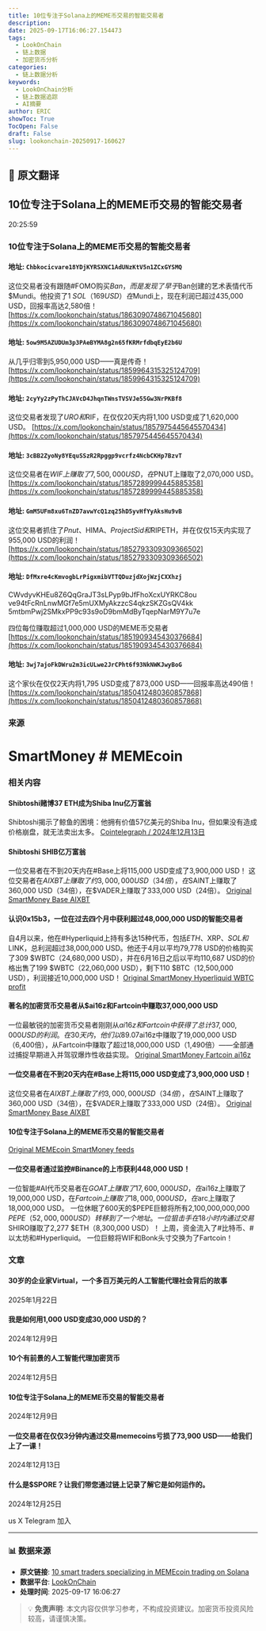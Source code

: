 ```yaml
---
title: 10位专注于Solana上的MEME币交易的智能交易者
description: 
date: 2025-09-17T16:06:27.154473
tags:
  - LookOnChain
  - 链上数据
  - 加密货币分析
categories:
  - 链上数据分析
keywords:
  - LookOnChain分析
  - 链上数据追踪
  - AI摘要
author: ERIC
showToc: True
TocOpen: False
draft: False
slug: lookonchain-20250917-160627
---
```


## 📝 原文翻译

<div class='translation-content'>

## 10位专注于Solana上的MEME币交易的智能交易者

20:25:59

### 10位专注于Solana上的MEME币交易的智能交易者

#### 地址: `Chbkocicvare18YDjKYRSXNC1AdUNzKtV5n1ZCxGYSMQ`

这位交易者没有跟随#FOMO购买$Ban，而是发现了早于$Ban创建的艺术表情代币$Mundi。他投资了1 $SOL（169 USD）在$Mundi上，现在利润已超过435,000 USD，回报率高达2,580倍！
[https://x.com/lookonchain/status/1863090748671045680](https://x.com/lookonchain/status/1863090748671045680)

#### 地址: `5ow9M5AZUDUm3p3PAeBYMA8g2n65fKRMrfdbqEyE2b6U`

从几乎归零到5,950,000 USD——真是传奇！
[https://x.com/lookonchain/status/1859964315325124709](https://x.com/lookonchain/status/1859964315325124709)

#### 地址: `2cyYy2zPyThCJAVcD4JhqnTWnsTVSVJe55Gw3NrPKBf8`

这位交易者发现了$URO和$RIF，在仅仅20天内将1,100 USD变成了1,620,000 USD。
[https://x.com/lookonchain/status/1857975445645570434](https://x.com/lookonchain/status/1857975445645570434)

#### 地址: `3cBB2ZyoNy8YEquSSzR2Rpggp9vcrfz4NcbCKHp7BzvT`

这位交易者在$WIF上赚取了7,500,000 USD，在$PNUT上赚取了2,070,000 USD。
[https://x.com/lookonchain/status/1857289999445885358](https://x.com/lookonchain/status/1857289999445885358)

#### 地址: `GmM5UFm8xu6TnZD7avwYcQ1zq25hD5yvHfYyAksHu9vB`

这位交易者抓住了$Pnut、$HIMA、$ProjectSid和$RIPETH，并在仅仅15天内实现了955,000 USD的利润！
[https://x.com/lookonchain/status/1852793309309366502](https://x.com/lookonchain/status/1852793309309366502)

#### 地址: `DfMxre4cKmvogbLrPigxmibVTTQDuzjdXojWzjCXXhzj`

CWvdyvKHEu8Z6QqGraJT3sLPyp9bJfFhoXcxUYRKC8ou
ve94tFcRnLnwMGf7e5mUXMyAkzzcS4qkzSKZGsQV4kk
5mtbmPwj2SMkxPP9c93s9oD9bmMdByTqepNarM9Y7u7e

四位每位赚取超过1,000,000 USD的MEME币交易者
[https://x.com/lookonchain/status/1851909345430376684](https://x.com/lookonchain/status/1851909345430376684)

#### 地址: `3wj7ajoFkDWru2m3icULwe2JrCPht6f93NkNWKJwyBoG`

这个家伙在仅仅2天内将1,795 USD变成了873,000 USD——回报率高达490倍！
[https://x.com/lookonchain/status/1850412480360857868](https://x.com/lookonchain/status/1850412480360857868)

### 来源
# SmartMoney # MEMEcoin

### 相关内容

#### Shibtoshi赌博37 ETH成为Shiba Inu亿万富翁
Shibtoshi揭示了鲸鱼的困境：他拥有价值57亿美元的Shiba Inu，但如果没有造成价格崩盘，就无法卖出太多。
[Cointelegraph / 2024年12月13日](https://cointelegraph.com/)

#### Shibtoshi SHIB亿万富翁
一位交易者在不到20天内在#Base上将115,000 USD变成了3,900,000 USD！
这位交易者在$AIXBT上赚取了约3,000,000 USD（34倍），在$SAINT上赚取了360,000 USD（34倍），在$VADER上赚取了333,000 USD（24倍）。
[Original SmartMoney Base AIXBT](https://smartmoney.com/)

#### 认识0x15b3，一位在过去四个月中获利超过48,000,000 USD的智能交易者
自4月以来，他在#Hyperliquid上持有多达15种代币，包括$ETH、$XRP、$SOL和$LINK，总利润超过38,000,000 USD。他还于4月以平均79,778 USD的价格购买了309 $WBTC（24,680,000 USD），并在6月16日之后以平均110,687 USD的价格出售了199 $WBTC（22,060,000 USD），剩下110 $BTC（12,500,000 USD），利润接近10,000,000 USD！
[Original SmartMoney Hyperliquid WBTC profit](https://smartmoney.com/)

#### 著名的加密货币交易者从$ai16z和Fartcoin中赚取37,000,000 USD
一位最敏锐的加密货币交易者刚刚从$ai16z和Fartcoin中获得了总计37,000,000 USD的利润。在30天内，他们以89.07%的胜率从$ai16z中赚取了19,000,000 USD（6,400倍），从Fartcoin中赚取了超过18,000,000 USD（1,490倍）——全部通过捕捉早期进入并驾驭爆炸性收益实现。
[Original SmartMoney Fartcoin ai16z](https://smartmoney.com/)

#### 一位交易者在不到20天内在#Base上将115,000 USD变成了3,900,000 USD！
这位交易者在$AIXBT上赚取了约3,000,000 USD（34倍），在$SAINT上赚取了360,000 USD（34倍），在$VADER上赚取了333,000 USD（24倍）。
[Original SmartMoney Base AIXBT](https://smartmoney.com/)

#### 10位专注于Solana上的MEME币交易的智能交易者
[Original MEMEcoin SmartMoney feeds](https://smartmoney.com/)

#### 一位交易者通过监控#Binance的上市获利448,000 USD！
一位智能#AI代币交易者在$GOAT上赚取了17,600,000 USD，在$ai16z上赚取了19,000,000 USD，在$Fartcoin上赚取了18,000,000 USD，在$arc上赚取了18,000,000 USD。
一位休眠了600天的$PEPE巨鲸将所有2,100,000,000,000 $PEPE（52,000,000 USD）转移到了一个地址。
一位狙击手在18小时内通过交易$SHIRO赚取了2,277 $ETH（8,300,000 USD）！
上周，资金流入了#比特币、#以太坊和#Hyperliquid。
一位巨鲸将WIF和Bonk头寸交换为了Fartcoin！

### 文章
#### 30岁的企业家Virtual，一个多百万美元的人工智能代理社会背后的故事
2025年1月22日
#### 我是如何用1,000 USD变成30,000 USD的？
2024年12月9日
#### 10个有前景的人工智能代理加密货币
2024年12月5日
#### 10位专注于Solana上的MEME币交易的智能交易者
2024年12月9日
#### 一位交易者在仅仅3分钟内通过交易memecoins亏损了73,900 USD——给我们上了一课！
2024年12月13日
#### 什么是$SPORE？让我们带您通过链上记录了解它是如何运作的。
2024年12月25日

us X Telegram 加入

</div>

---

### 📊 数据来源

- **原文链接**: [10 smart traders specializing in MEMEcoin trading on Solana](https://www.lookonchain.com/articles/1029)
- **数据平台**: [LookOnChain](https://www.lookonchain.com)
- **处理时间**: 2025-09-17 16:06:27

> 💡 **免责声明**: 本文内容仅供学习参考，不构成投资建议。加密货币投资风险较高，请谨慎决策。

